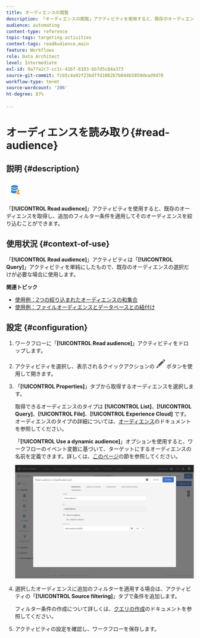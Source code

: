 ```yaml
---
title: オーディエンスの閲覧
description: 「オーディエンスの閲覧」アクティビティを使用すると、既存のオーディエンスを取得し、追加のフィルター条件を適用してそのオーディエンスを絞り込むことができます。
audience: automating
content-type: reference
topic-tags: targeting-activities
context-tags: readAudience,main
feature: Workflows
role: Data Architect
level: Intermediate
exl-id: 9a77a2c7-cc1c-416f-8103-bb7d5c84a373
source-git-commit: fcb5c4a92f23bdffd1082b7b044b5859dead9d70
workflow-type: tm+mt
source-wordcount: '206'
ht-degree: 87%

---
```


# オーディエンスを読み取り{#read-audience}

## 説明 {#description}

![](assets/prefill.png)

「**[!UICONTROL Read audience]**」アクティビティを使用すると、既存のオーディエンスを取得し、追加のフィルター条件を適用してそのオーディエンスを絞り込むことができます。

## 使用状況 {#context-of-use}

「**[!UICONTROL Read audience]**」アクティビティは「**[!UICONTROL Query]**」アクティビティを単純にしたもので、既存のオーディエンスの選択だけが必要な場合に使用します。

**関連トピック**

* [使用例：2つの絞り込まれたオーディエンスの和集合](../../automating/using/union-on-two-refined-audiences.md)
* [使用例：ファイルオーディエンスとデータベースとの紐付け](../../automating/using/reconcile-file-audience-with-database.md)

## 設定 {#configuration}

1. ワークフローに「**[!UICONTROL Read audience]**」アクティビティをドロップします。
1. アクティビティを選択し、表示されるクイックアクションの ![](assets/edit_darkgrey-24px.png) ボタンを使用して開きます。
1. 「**[!UICONTROL Properties]**」タブから取得するオーディエンスを選択します。

   取得できるオーディエンスのタイプは **[!UICONTROL List]**、**[!UICONTROL Query]**、**[!UICONTROL File]**、**[!UICONTROL Experience Cloud]** です。オーディエンスのタイプの詳細については、[オーディエンス](../../audiences/using/about-audiences.md)のドキュメントを参照してください。

   「**[!UICONTROL Use a dynamic audience]**」オプションを使用すると、ワークフローのイベント変数に基づいて、ターゲットにするオーディエンスの名前を定義できます。詳しくは、[このページ](../../automating/using/customizing-workflow-external-parameters.md)の節を参照してください。

   ![](assets/readaudience_activity1.png)

1. 選択したオーディエンスに追加のフィルターを適用する場合は、アクティビティの「**[!UICONTROL Source filtering]**」タブで条件を追加します。

   フィルター条件の作成について詳しくは、[クエリの作成](../../automating/using/editing-queries.md#creating-queries)のドキュメントを参照してください。

1. アクティビティの設定を確認し、ワークフローを保存します。
